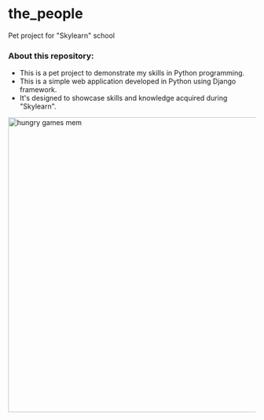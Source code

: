 # the_people

Pet project for "Skylearn" school 

### About this repository:  

<ul>
    <li>This is a pet project to demonstrate my skills in Python programming.</li>
    <li>This is a simple web application developed in Python using Django framework.</li>
    <li>It's designed to showcase skills and knowledge acquired during "Skylearn".</li>
</ul>

<img width="600px" src="https://www.meme-arsenal.com/memes/8d7e08f9e76268d409c2bf6e6051a3fd.jpg" alt="hungry games mem"/>
